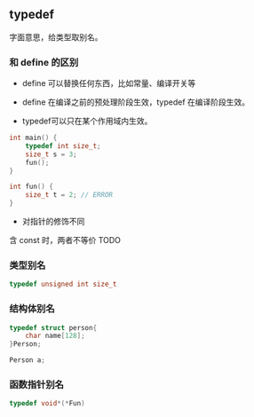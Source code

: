 ## typedef

字面意思，给类型取别名。

### 和 define 的区别
- define 可以替换任何东西，比如常量、编译开关等

- define 在编译之前的预处理阶段生效，typedef 在编译阶段生效。

- typedef可以只在某个作用域内生效。
```cpp
int main() {
	typedef int size_t;
	size_t s = 3;
	fun();
}

int fun() {
	size_t t = 2; // ERROR
}
```

- 对指针的修饰不同

含 const 时，两者不等价
TODO

### 类型别名

```cpp
typedef unsigned int size_t
```

### 结构体别名

```cpp
typedef struct person{
	char name[128];
}Person;

Person a;
```

### 函数指针别名

```cpp
typedef void*(*Fun) 
```